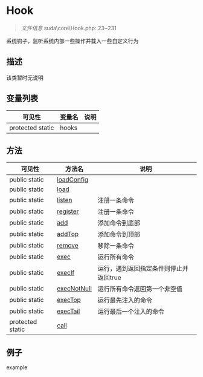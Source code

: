 #  Hook 

> *文件信息* suda\core\Hook.php: 23~231


系统钩子，监听系统内部一些操作并载入一些自定义行为


## 描述



该类暂时无说明
 
## 变量列表
| 可见性 |  变量名   | 说明 |
|--------|----|------|
 | protected  static  | hooks | | 
## 方法

 
| 可见性 | 方法名 | 说明 |
|--------|-------|------|
 |  public  static|[loadConfig](Hook/loadConfig.md) |  |
 |  public  static|[load](Hook/load.md) |  |
 |  public  static|[listen](Hook/listen.md) | 注册一条命令 |
 |  public  static|[register](Hook/register.md) | 注册一条命令 |
 |  public  static|[add](Hook/add.md) | 添加命令到底部 |
 |  public  static|[addTop](Hook/addTop.md) | 添加命令到顶部 |
 |  public  static|[remove](Hook/remove.md) | 移除一条命令 |
 |  public  static|[exec](Hook/exec.md) | 运行所有命令 |
 |  public  static|[execIf](Hook/execIf.md) | 运行，遇到返回指定条件则停止并返回true |
 |  public  static|[execNotNull](Hook/execNotNull.md) | 运行所有命令返回第一个非空值 |
 |  public  static|[execTop](Hook/execTop.md) | 运行最先注入的命令 |
 |  public  static|[execTail](Hook/execTail.md) | 运行最后一个注入的命令 |
 |  protected  static|[call](Hook/call.md) |  |
## 例子

example